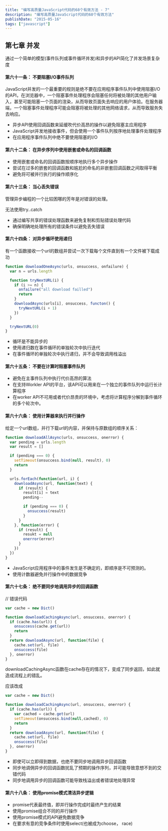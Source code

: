 ```yaml
---
title: "编写高质量JavaScript代码的68个有效方法 - 7"
description: "编写高质量JavaScript代码的68个有效方法"
publishDate: "2015-05-16"
tags: ["javascript"]
---
```



## 第七章 并发

通过一个简单的模型(事件队列或事件循环并发)和异步的API简化了并发场景复杂度

#### 第六十一条： 不要阻塞I/O事件队列

JavaScript并发的一个最重要的规则是绝不要在应用程序事件队列中使用阻塞I/O的API，在浏览器中，一个阻塞事件处理程序会阻塞任何将被处理的其他用户输入，甚至可能阻塞一个页面的渲染，从而导致页面失去响应的用户体验。在服务器端，一个阻塞事件处理程序可能会阻塞将被处理的其他网络请求，从而导致服务失去响应。

- 异步API使用回调函数来延缓吹代价高昂的操作以避免阻塞主应用程序
- JavaScript并发地接收事件，但会使用一个事件队列按序地处理事件处理程序
- 在应用程序事件队列中绝不要使用阻塞的I/O

#### 第六十二条： 在异步序列中使用嵌套或命名的回调函数

- 使用嵌套或命名的回调函数按顺序地执行多个异步操作
- 尝试在过多的嵌套的回调函数和尴尬的命名的非嵌套回调函数之间取得平衡
- 避免将可被并行执行的操作顺序化

#### 第六十三条： 当心丢失错误

管理异步编程的一个比较困哪的芳年是对错误的处理。

无法使用try..catch

- 通过编写共享的错误处理函数来避免复制和剪贴错误处理代码
- 确保明确地处理所有的错误条件以避免丢失错误

#### 第六十四条： 对异步循环使用递归

有一个函数接收一个url的数组并尝试一次下载每个文件直到有一个文件被下载成功

```js
function downloadOneAsync(urls, onsuccess, onfailure) {
  var n = urls.length

  function tryNextURL(i) {
    if (i >= n) {
      onfailure("all download failled")
      return
    }
    downloadAsync(urls[i], onsuccess, functon() {
      tryNextURL(i + 1)
    })
  }

  tryNextURL(0)
}
```

- 循环是不能异步的
- 使用递归数在事件循环的单独轮次中执行迭代
- 在事件循环的单独轮次中执行递归，并不会导致调用栈溢出

#### 第六十五条： 不要在计算时阻塞事件队列

- 避免在主事件队列中执行代价高昂的算法
- 在支持Workler API的平台，该API可以用来在一个独立的事件队列中运行长计算程序
- 在worker API不可用或者代价昂贵的环境中，考虑将计算程序分解到事件循环的多个轮次中。

#### 第六十六条： 使用计算器来执行并行操作

给定一个url数组，并行下载url的内容，并保持与原数组的顺序关系：
```js
function downloadAllAsync(urls, onsuccess, onerror) {
  var pending = urls.length
  var result = []

  if (pending === 0) {
    setTimeout(onsuccess.bind(null, result), 0)
    return 
  }

  urls.forEach(function(url, i) {
    downloadAsync(url, function(text) {
      if (result) {
        result[i] = text
        pending--

        if (pending === 0) {
          onsuccess(result)
        }
      }
    }, function(error) {
      if (result) {
        resukt = null
        onerror(error)
      }
    })
  })
}
```

- JavaScript应用程序中的事件发生是不确定的，即顺序是不可预测的。
- 使用计数器避免并行操作中的数据竞争

#### 第六十七条： 绝不要同步地调用异步的回调函数

// 错误代码
```js
var cache = new Dict()

function downloadCachingAsync(url, onsuccess, onerror) {
  if (cache.has(url)) {
    onsuccess(cache.get(url))
    return
  }
  return downloadAsync(url, function(file) {
    cache.set(url, file)
    onsuccess(file)
  }, onerror)
}
```
downloadCachingAsync函数在cache存在的情况下，变成了同步返回，如此就造成流程上的错乱。

应该改成
```js
var cache = new Dict()

function downloadCachingAsync(url, onsuccess, onerror) {
  if (cache.has(url)) {
    var cached = cache.get(url)
    setTimeout(onsuccess.bind(null,cached), 0)
    return
  }
  return downloadAsync(url, function(file) {
    cache.set(url, file)
    onsuccess(file)
  }, onerror)
}

```

- 即使可以立即得到数据，也绝不要同步地调用异步回调函数
- 同步地调佣异步的回调函数扰乱了预期的操作序列，并可能导致意想不到的交错代码
- 同步地调用异步的回调函数可能导致栈溢出或者错误地处理异常

#### 第六十八条： 使用promise模式清洁异步逻辑

- promise代表最终值，即并行操作完成时最终产生的结果
- 使用promise组合不同的并行操作
- 使用promise模式的API避免数据竞争
- 在要求有意的竞争条件时使用select(也被成为choose， race)

